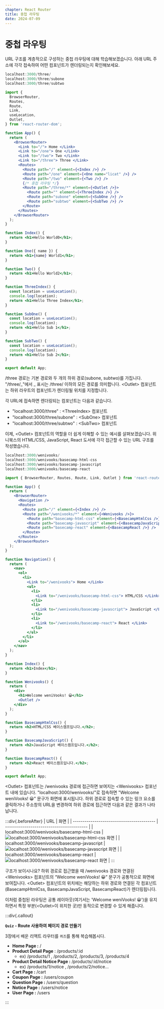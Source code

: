 ```yaml
---
chapter: React Router
title: 중첩 라우팅
date: 2024-07-09
---
```


# 중첩 라우팅

URL 구조를 계층적으로 구성하는 중첩 라우팅에 대해 학습해보겠습니다. 아래 URL 주소에 각각 접속하여 어떤 컴포넌트가 렌더링되는지 확인해보세요.

```jsx
localhost:3000/three/
localhost:3000/three/subone
localhost:3000/three/subtwo
```

```jsx
import {
  BrowserRouter,
  Routes,
  Route,
  Link,
  useLocation,
  Outlet,
} from 'react-router-dom';

function App() {
  return (
    <BrowserRouter>
      <Link to="/"> Home </Link>
      <Link to="/one"> One </Link>
      <Link to="/two"> Two </Link>
      <Link to="/three"> Three </Link>
      <Routes>
        <Route path="/" element={<Index />} />
        <Route path="/one" element={<One name="licat" />} />
        <Route path="/two" element={<Two />} />
        {/* 중첩 라우팅 */}
        <Route path="/three/*" element={<Outlet />}>
          <Route path="" element={<ThreeIndex />} />
          <Route path="subone" element={<SubOne />} />
          <Route path="subtwo" element={<SubTwo />} />
        </Route>
      </Routes>
    </BrowserRouter>
  );
}

function Index() {
  return <h1>Hello World0</h1>;
}

function One({ name }) {
  return <h1>{name} World1</h1>;
}

function Two() {
  return <h1>Hello World2</h1>;
}

function ThreeIndex() {
  const location = useLocation();
  console.log(location);
  return <h1>Hello Three Index</h1>;
}

function SubOne() {
  const location = useLocation();
  console.log(location);
  return <h1>Hello Sub 1</h1>;
}

function SubTwo() {
  const location = useLocation();
  console.log(location);
  return <h1>Hello Sub 2</h1>;
}

export default App;
```

/three 경로는 기본 경로와 두 개의 하위 경로(subone, subtwo)를 가집니다. "/three/_"에서 _ 표시는 /three/ 이하의 모든 경로를 의미합니다. \<Outlet> 컴포넌트는 하위 라우트의 컴포넌트가 렌더링될 위치를 지정합니다.

각 URL에 접속하면 렌더링되는 컴포넌트는 다음과 같습니다.

- "localhost:3000/three" : \<ThreeIndex> 컴포넌트
- "localhost:3000/three/subone" : \<SubOne> 컴포넌트
- "localhost:3000/three/subtwo" : \<SubTwo> 컴포넌트

이제, \<Outlet> 컴포넌트의 역할을 더 쉽게 이해할 수 있는 예시를 살펴보겠습니다. 위니북스의 HTML/CSS, JavaScript, React 도서에 각각 접근할 수 있는 URL 구조를 작성했습니다.

```jsx
localhost:3000/wenivooks/
localhost:3000/wenivooks/basecamp-html-css
localhost:3000/wenivooks/basecamp-javascript
localhost:3000/wenivooks/basecamp-react
```

```jsx
import { BrowserRouter, Routes, Route, Link, Outlet } from 'react-router-dom';

function App() {
  return (
    <BrowserRouter>
      <Navigation />
      <Routes>
        <Route path="/" element={<Index />} />
        <Route path="/wenivooks/*" element={<Wenivooks />}>
          <Route path="basecamp-html-css" element={<BasecampHtmlCss />} />
          <Route path="basecamp-javascript" element={<BasecampJavaScript />} />
          <Route path="basecamp-react" element={<BasecampReact />} />
        </Route>
      </Routes>
    </BrowserRouter>
  );
}

function Navigation() {
  return (
    <nav>
      <ol>
        <li>
          <Link to="/wenivooks"> Home </Link>
          <ul>
            <li>
              <Link to="/wenivooks/basecamp-html-css"> HTML/CSS </Link>
            </li>
            <li>
              <Link to="/wenivooks/basecamp-javascript"> JavaScript </Link>
            </li>
            <li>
              <Link to="/wenivooks/basecamp-react"> React </Link>
            </li>
          </ul>
        </li>
      </ol>
    </nav>
  );
}

function Index() {
  return <h1>Index</h1>;
}

function Wenivooks() {
  return (
    <div>
      <h1>Welcome weniVooks! 😀</h1>
      <Outlet />
    </div>
  );
}

function BasecampHtmlCss() {
  return <h2>HTML/CSS 베이스캠프입니다.</h2>;
}

function BasecampJavaScript() {
  return <h2>JavaScript 베이스캠프입니다.</h2>;
}

function BasecampReact() {
  return <h2>React 베이스캠프입니다.</h2>;
}

export default App;
```

\<Outlet> 컴포넌트는 /wenivooks 경로에 접근하면 보여지는 \<Wenivooks> 컴포넌트 내에 있습니다. "localhost:3000/wenivooks/"로 접속하면 "Welcome weniVooks! 😀" 문구가 화면에 표시됩니다. 하위 경로로 접속할 수 있는 링크 요소를 클릭하거나 주소창의 URL을 변경하여 하위 경로에 접근하면 다음과 같은 결과가 나타납니다.

:::div{.beforeAfter}
| URL | 화면 |
| ------------------------------------------ | ------------------------------------------ |
| localhost:3000/wenivooks/basecamp-html-css | ![localhost:3000/wenivooks/basecamp-html-css 화면](/images/basecamp-react/chapter03-4/chapter03-4-1.png) |
| localhost:3000/wenivooks/basecamp-javascript | ![localhost:3000/wenivooks/basecamp-javascript 화면](/images/basecamp-react/chapter03-4/chapter03-4-2.png) |
| localhost:3000/wenivooks/basecamp-react | ![localhost:3000/wenivooks/basecamp-react 화면](/images/basecamp-react/chapter03-4/chapter03-4-3.png) |
:::

구조가 보이시나요? 하위 경로로 접근했을 때 /wenivooks 경로와 연결된 \<Wenivooks> 컴포넌트의 “Welcome weniVooks! 😀” 문구가 공통적으로 화면에 보여집니다. \<Outlet> 컴포넌트의 위치에는 해당하는 하위 경로와 연결된 각 컴포넌트(BasecampHtmlCss, BasecampJavaScript, BasecampReact)가 렌더링됩니다.

이처럼 중첩된 라우팅은 공통 레이아웃(여기서는 'Welcome weniVooks! 😀')을 유지하면서 특정 부분(\<Outlet>이 위치한 곳)만 동적으로 변경할 수 있게 해줍니다.

:::div{.callout}

**`Quiz` - Route 사용하여 페이지 경로 만들기**

3장에서 배운 리액트 라우터를 `퀴즈`를 통해 복습해봅시다.

- **Home Page :** /
- **Product Detail Page** : /products/:id
  - ex) /products/1 , /products/2, /products/3, /products/4
- **Product Detail Notice Page :** /products/:id/notice
  - ex) /products/1/notice , /products/2/notice…
- **Cart Page :** /cart
- **Coupon Page :** /users/coupon
- **Question Page :** /users/question
- **Notice Page :** /users/notice
- **User Page :** /users

:::
